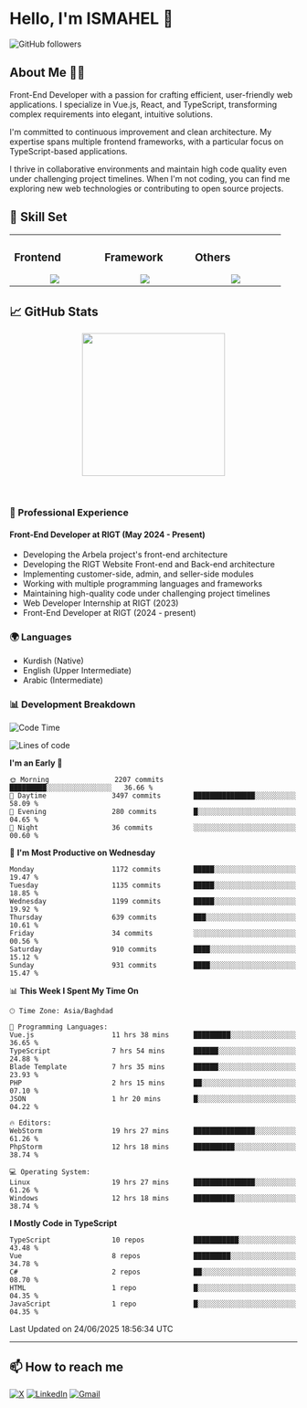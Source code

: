 # Hello, I'm ISMAHEL 👋 
![GitHub followers](https://img.shields.io/github/followers/ismahelZero) 

## About Me 👨‍💻
Front-End Developer with a passion for crafting efficient, user-friendly web applications. I specialize in Vue.js, React, and TypeScript, transforming complex requirements into elegant, intuitive solutions.

I'm committed to continuous improvement and clean architecture. My expertise spans multiple frontend frameworks, with a particular focus on TypeScript-based applications.

I thrive in collaborative environments and maintain high code quality even under challenging project timelines. When I'm not coding, you can find me exploring new web technologies or contributing to open source projects.

## 💼 Skill Set

<table><tr><td valign="top" width="25%">

### Frontend  
<a href="https://github.com/ismahelZero">
<div align="center">  
       <img src="https://skillicons.dev/icons?i=html,css,bootstrap,tailwind,js,ts&perline=4" /> 
</div>
</a>
 </td><td valign="top" width="25%">
        
### Framework
<a href="https://github.com/ismahelZero">
<div align="center">
       <img src="https://skillicons.dev/icons?i=vuejs,nuxtjs,react&perline=4" /> 
</div>
</a>

</td><td valign="top" width="25%">
  
### Others
<a href="https://github.com/ismahelZero">
<div align="center">
       <img src="https://skillicons.dev/icons?i=git,github,npm,figma,vscode,webstorm,discord,vscodeqt&perline=4" /> 
</div>
</a>
</td>
</tr></table>


## 📈 GitHub Stats
<!-- Activity Graph -->
<p align="center">
  <a href="https://github.com/ismahelZero">
    <img height=250 src="https://github-readme-activity-graph.vercel.app/graph?username=ismahelZero&bg_color=282c34&color=FDFD96&line=FDFD96&point=FFFFFF&area_color=79FE96&border_radius=24.5&title_color=FDFD96&border_radius=20px"/>
  </a> 
</p>

<br>

### 💼 Professional Experience
#### Front-End Developer at RIGT (May 2024 - Present)
- Developing the Arbela project's front-end architecture
- Developing the RIGT Website Front-end and Back-end architecture
- Implementing customer-side, admin, and seller-side modules
- Working with multiple programming languages and frameworks
- Maintaining high-quality code under challenging project timelines
- Web Developer Internship at RIGT (2023)
- Front-End Developer at RIGT (2024 - present)

### 🌍 Languages
- Kurdish (Native)
- English (Upper Intermediate)
- Arabic (Intermediate)

### 📊 Development Breakdown
<!--START_SECTION:waka-->
![Code Time](http://img.shields.io/badge/Code%20Time-1%2C156%20hrs%2054%20mins-blue)

![Lines of code](https://img.shields.io/badge/From%20Hello%20World%20I%27ve%20Written-5.5%20million%20lines%20of%20code-blue)

**I'm an Early 🐤** 

```text
🌞 Morning                2207 commits        █████████░░░░░░░░░░░░░░░░   36.66 % 
🌆 Daytime                3497 commits        ███████████████░░░░░░░░░░   58.09 % 
🌃 Evening                280 commits         █░░░░░░░░░░░░░░░░░░░░░░░░   04.65 % 
🌙 Night                  36 commits          ░░░░░░░░░░░░░░░░░░░░░░░░░   00.60 % 
```
📅 **I'm Most Productive on Wednesday** 

```text
Monday                   1172 commits        █████░░░░░░░░░░░░░░░░░░░░   19.47 % 
Tuesday                  1135 commits        █████░░░░░░░░░░░░░░░░░░░░   18.85 % 
Wednesday                1199 commits        █████░░░░░░░░░░░░░░░░░░░░   19.92 % 
Thursday                 639 commits         ███░░░░░░░░░░░░░░░░░░░░░░   10.61 % 
Friday                   34 commits          ░░░░░░░░░░░░░░░░░░░░░░░░░   00.56 % 
Saturday                 910 commits         ████░░░░░░░░░░░░░░░░░░░░░   15.12 % 
Sunday                   931 commits         ████░░░░░░░░░░░░░░░░░░░░░   15.47 % 
```


📊 **This Week I Spent My Time On** 

```text
🕑︎ Time Zone: Asia/Baghdad

💬 Programming Languages: 
Vue.js                   11 hrs 38 mins      █████████░░░░░░░░░░░░░░░░   36.65 % 
TypeScript               7 hrs 54 mins       ██████░░░░░░░░░░░░░░░░░░░   24.88 % 
Blade Template           7 hrs 35 mins       ██████░░░░░░░░░░░░░░░░░░░   23.93 % 
PHP                      2 hrs 15 mins       ██░░░░░░░░░░░░░░░░░░░░░░░   07.10 % 
JSON                     1 hr 20 mins        █░░░░░░░░░░░░░░░░░░░░░░░░   04.22 % 

🔥 Editors: 
WebStorm                 19 hrs 27 mins      ███████████████░░░░░░░░░░   61.26 % 
PhpStorm                 12 hrs 18 mins      ██████████░░░░░░░░░░░░░░░   38.74 % 

💻 Operating System: 
Linux                    19 hrs 27 mins      ███████████████░░░░░░░░░░   61.26 % 
Windows                  12 hrs 18 mins      ██████████░░░░░░░░░░░░░░░   38.74 % 
```

**I Mostly Code in TypeScript** 

```text
TypeScript               10 repos            ███████████░░░░░░░░░░░░░░   43.48 % 
Vue                      8 repos             █████████░░░░░░░░░░░░░░░░   34.78 % 
C#                       2 repos             ██░░░░░░░░░░░░░░░░░░░░░░░   08.70 % 
HTML                     1 repo              █░░░░░░░░░░░░░░░░░░░░░░░░   04.35 % 
JavaScript               1 repo              █░░░░░░░░░░░░░░░░░░░░░░░░   04.35 % 
```




 Last Updated on 24/06/2025 18:56:34 UTC
<!--END_SECTION:waka-->

---
## 📫 How to reach me
[![X](https://img.shields.io/badge/X-informational?style=for-the-badge&logo=X&logoColor=white)](https://www.twitter.com/ismahel_zero/)
[![LinkedIn](https://img.shields.io/badge/LinkedIn-0077B5?style=for-the-badge&logo=linkedin&logoColor=white)](https://linkedin.com/in/ismahel-zero-1053b4228)
[![Gmail](https://img.shields.io/badge/Gmail-informational?style=for-the-badge&color=EA4335&logo=gmail&logoColor=white)](mailto:ismahel.zero94@gmail.com?subject=Hey!)
